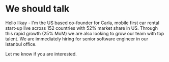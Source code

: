 # We should talk

Hello Ilkay - 
I'm the US based co-founder for Carla, mobile first car rental start-up live across 152 countries with 52% market share in US.
Through this rapid growth (25% MoM) we are also looking to grow our team with top talent. We are immediately hiring for senior software
engineer in our Istanbul office.

Let me know if you are interested.
